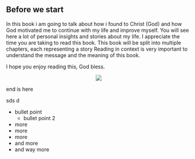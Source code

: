 ## Before we start

In this book i am going to talk about how i found to Christ (God)
and how God motivated me to continue with my life and improve myself.
You will see here a lot of personal insights and stories about my life.
I appreciate the time you are taking to read this book.
This book will be split into multiple chapters, each representing a story
Reading in context is very important to understand the message and the meaning of this book.

I hope you enjoy reading this, God bless.

<div style="text-align: center;">
  <img src="http://127.0.0.1:8080/assets/faith_book/mary.png"></img>
</div>

end is here


sds
d


- bullet point
  - bullet point 2
- more
- more
- more
- and more
- and way more
